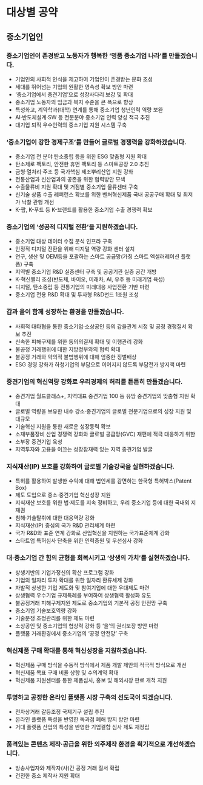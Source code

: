 # 대상별 공약

## 중소기업인

### 중소기업인이 존경받고 노동자가 행복한 ‘명품 중소기업 나라’를 만들겠습니다.
- 기업인의 사회적 인식을 제고하여 기업인이 존경받는 문화 조성
- 세대를 뛰어넘는 기업의 원활한 영속성 확보 방안 마련
- ‘중소기업에서 중견기업’으로 성장사다리 보강 및 확대
- 중소기업 노동자의 임금과 복지 수준을 큰 폭으로 향상
- 특성화고, 계약학과(대학) 연계를 통해 중소기업 청년인력 역량 보완
- AI·반도체설계·SW 등 전문분야 중소기업 인력 양성 적극 추진
- 대기업 퇴직 우수인력의 중소기업 지원 시스템 구축

### ‘중소기업이 강한 경제구조’를 만들어 글로벌 경쟁력을 강화하겠습니다.
- 중소기업 전 분야 탄소중립 등을 위한 ESG 맞춤형 지원 확대
- 탄소제로 팩토리, 안전한 휴먼 팩토리 등 스마트공장 2.0 추진
- 금형·열처리·주조 등 국가핵심 제조뿌리산업 지원 강화
- 전통산업과 신산업과의 공존을 위한 협력방안 모색
- 수출물류비 지원 확대 및 거점별 중소기업 물류센터 구축
- 신기술 상품 수출 레퍼런스 확보를 위한 벤처혁신제품 국내 공공구매 확대 및 최저가 낙찰 관행 개선
- K-팝, K-푸드 등 K-브랜드를 활용한 중소기업 수출 경쟁력 확보

### 중소기업의 ‘성공적 디지털 전환’을 지원하겠습니다.
- 중소기업 대상 데이터 수집 분석 인프라 구축
- 안정적 디지털 전환을 위해 디지털 역량 강화 센터 설치
- 연구, 생산 및 OEM등을 포괄하는 스마트 공급망(가칭 스마트 엑셀러레이션 플랫폼) 구축
- 지역별 중소기업 R&D 실증센터 구축 및 공공기관 실증 공간 개방
- K-혁신밸리 조성(반도체, 바이오, 미래차, AI, 우주 등 미래기업 육성)
- 디지털, 탄소중립 등 전통기업의 미래대응 사업전환 기반 마련
- 중소기업 전용 R&D 확대 및 투자형 R&D펀드 1조원 조성

### 갑과 을이 함께 성장하는 환경을 만들겠습니다.
- 사회적 대타협을 통한 중소기업·소상공인 등의 갑을관계 시정 및 공정 경쟁질서 확보 추진
- 신속한 피해구제를 위한 동의의결제 확대 및 이행관리 강화
- 불공정 거래행위에 대한 지방정부와의 협력 확대
- 불공정 거래와 악의적 불법행위에 대해 엄중한 징벌배상
- ESG 경영 강화가 하청기업의 부담으로 이어지지 않도록 부담전가 방지책 마련

### 중견기업의 혁신역량 강화로 우리경제의 허리를 튼튼히 만들겠습니다.
- 중견기업 월드클래스+, 지역대표 중견기업 100 등 유망 중견기업의 맞춤형 지원 확대
- 글로벌 역량을 보유한 내수 강소·중견기업의 글로벌 전문기업으로의 성장 지원 및 대규모
- 기술혁신 지원을 통한 새로운 성장동력 확보
- 소재부품장비 산업 경쟁력 강화와 글로벌 공급망(GVC) 재편에 적극 대응하기 위한
- 소부장 중견기업 육성
- 지역투자와 고용을 이끄는 성장잠재력 있는 지역 중견기업 발굴

### 지식재산(IP) 보호를 강화하여 글로벌 기술강국을 실현하겠습니다.
- 특허를 활용하여 발생한 수익에 대해 법인세를 감면하는 한국형 특허박스(Patent Box)
- 제도 도입으로 중소·중견기업 혁신성장 지원
- 지식재산 보호를 위한 법·제도를 지속 정비하고, 우리 중소기업 등에 대한 국내외 지재권
- 침해·기술탈취에 대한 대응역량 강화
- 지식재산(IP) 중심의 국가 R&D 관리체계 마련
- 국가 R&D와 표준 연계 강화로 산업혁신을 지원하는 국가표준체계 강화
- 스타트업 특허심사 단축을 위한 인력증원 및 우선심사 강화

### 대·중소기업 간 힘의 균형을 회복시키고 ‘상생의 가치’를 실현하겠습니다.
- 상생기반의 기업가정신의 확산 프로그램 강화
- 기업의 일자리 투자 확대를 위한 일자리 환류세제 강화
- 자발적 상생한 기업 제도화 및 참여기업에 대한 우대제도 마련
- 상생협력 우수기업 규제특례를 부여하여 상생협력 활성화 유도
- 불공정거래 피해구제지원 제도로 중소기업의 기본적 공정 안전망 구축
- 중소기업 기술보호역량 강화
- 기술분쟁 조정관리를 위한 제도 마련
- 소상공인 및 중소기업의 협상력 강화 등 ‘을’의 권리보장 방안 마련
- 플랫폼 거래환경에서 중소기업의 ‘공정 안전망’ 구축

### 혁신제품 구매 확대를 통해 혁신성장을 지원하겠습니다.
- 혁신제품 구매 방식을 수동적 방식에서 제품 개발 제안의 적극적 방식으로 개선
- 혁신제품 목표 구매 비율 상향 및 수의계약 확대
- 혁신제품 지원센터를 통한 제품심사, 홍보 및 해외시장 판로 개척 지원

### 투명하고 공정한 온라인 플랫폼 시장 구축의 선도국이 되겠습니다.
- 전자상거래 갈등조정 국제기구 설립 추진
- 온라인 플랫폼 특성을 반영한 독과점 폐해 방지 방안 마련
- 거대 플랫폼 산업의 특성을 반영한 기업결합 심사 제도 재정립

### 품격있는 콘텐츠 제작·공급을 위한 외주제작 환경을 획기적으로 개선하겠습니다.
- 방송사업자와 제작자(사)간 공정 거래 질서 확립
- 건전한 중소 제작사 지원 확대
